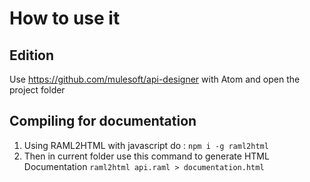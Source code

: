 # How to use it

## Edition
Use https://github.com/mulesoft/api-designer with Atom and open the project folder

## Compiling for documentation
1. Using RAML2HTML with javascript do :
`npm i -g raml2html`
2. Then in current folder use this command to generate HTML Documentation
`raml2html api.raml > documentation.html`
